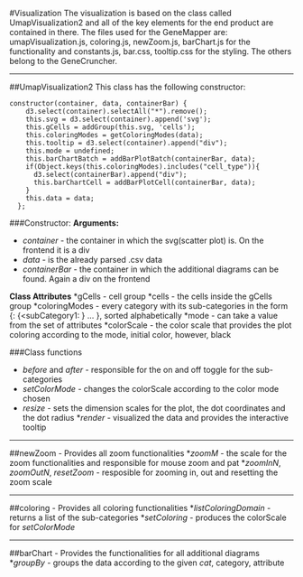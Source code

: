 #Visualization
The visualization is based on the class called UmapVisualization2 and all of the key elements for the end product are contained in there.
The files used for the GeneMapper are: umapVisualization.js, coloring.js, newZoom.js, barChart.js for the functionality and constants.js, bar.css, tooltip.css for the styling. The others belong to the GeneCruncher.

***
##UmapVisualization2
This class has the following constructor:
```
constructor(container, data, containerBar) {
    d3.select(container).selectAll("*").remove();
    this.svg = d3.select(container).append('svg');
    this.gCells = addGroup(this.svg, 'cells');
    this.coloringModes = getColoringModes(data);
    this.tooltip = d3.select(container).append("div");
    this.mode = undefined;
    this.barChartBatch = addBarPlotBatch(containerBar, data);
    if(Object.keys(this.coloringModes).includes("cell_type")){
      d3.select(containerBar).append("div");
      this.barChartCell = addBarPlotCell(containerBar, data);
    }
    this.data = data;
  };
```
###Constructor:
**Arguments:**
* _container_ - the container in which the svg(scatter plot) is. On the frontend it is a div
* _data_ - is the already parsed .csv data
* _containerBar_ - the container in which the additional diagrams can be found. Again a div on the frontend

**Class Attributes**
*gCells - cell group
*cells - the cells inside the gCells group
*coloringModes - every category with its sub-categories in the form \{<category1>: \{<subCategory1: <color>\} \.\.\. \}, sorted alphabetically
*mode - can take a value from the set of attributes
*colorScale - the color scale that provides the plot coloring according to the mode, initial color, however, black

###Class functions
* _before_ and _after_ - responsible for the on and off toggle for the sub-categories
* _setColorMode_ - changes the colorScale according to the color mode chosen
* _resize_ - sets the dimension scales for the plot, the dot coordinates and the dot radius
*_render_ - visualized the data and provides the interactive tooltip

***
##newZoom - Provides all zoom functionalities
*_zoomM_ - the scale for the zoom functionalities and responsible for mouse zoom and pat
*_zoomInN_, _zoomOutN_, _resetZoom_ - resposible for zooming in, out and resetting the zoom scale

***
##coloring - Provides all coloring functionalities
*_listColoringDomain_ - returns a list of the sub-categories
*_setColoring_ - produces the colorScale for _setColorMode_ 

***
##barChart - Provides the functionalities for all additional diagrams
*_groupBy_ - groups the data according to the given _cat_, category, attribute
